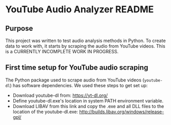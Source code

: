 # YouTube Audio Analyzer README

## Purpose
This project was written to test audio analysis methods in Python. 
To create data to work with, it starts by scraping the audio from YouTube videos.
This is a CURRENTLY INCOMPLETE WORK IN PROGRESS.

## First time setup for YouTube audio scraping
The Python package used to scrape audio from YouTube videos (`youtube-dl`) has software dependencies. We used these steps to get set up:
* Download youtube-dl from:
https://yt-dl.org/
* Define youtube-dl.exe's location in system PATH environment variable.
* Download LIBAV from this link and copy the .exe and all DLL files to
the location of the youtube-dl.exe:
http://builds.libav.org/windows/release-gpl/